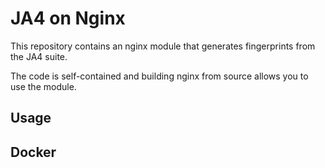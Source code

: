 # JA4 on Nginx

This repository contains an nginx module that generates fingerprints from the JA4 suite.

The code is self-contained and building nginx from source allows you to use the module.

## Usage

## Docker